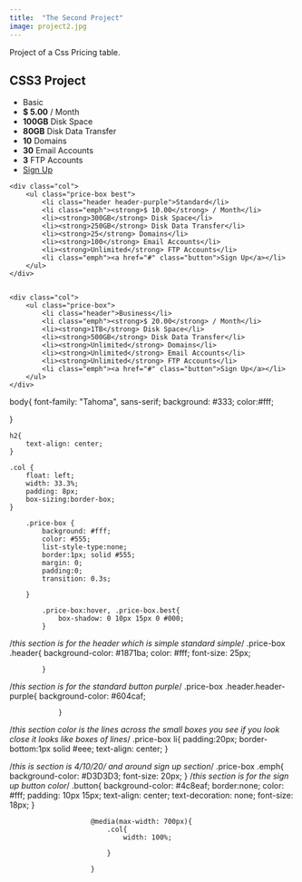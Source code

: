 ```yaml
---
title:  "The Second Project"
image: project2.jpg
---
```

Project of a Css Pricing table. 


<body>
    <h2> CSS3 Project</h2>
    <div class="col">
    <ul class="price-box">
    <li class="header">Basic</li>
    <li class="emph"><strong>$ 5.00</strong> / Month</li>
    <li><strong>100GB</strong> Disk Space</li>
    <li><strong>80GB</strong> Disk Data Transfer</li>
    <li><strong>10</strong> Domains</li>
    <li><strong>30</strong> Email Accounts</li>
    <li><strong>3</strong> FTP Accounts</li>
    <li class="emph"><a href="#" class="button">Sign Up</a></li>
        </ul>
    </div>




    <div class="col">
        <ul class="price-box best">
            <li class="header header-purple">Standard</li>
            <li class="emph"><strong>$ 10.00</strong> / Month</li>
            <li><strong>300GB</strong> Disk Space</li>
            <li><strong>250GB</strong> Disk Data Transfer</li>
            <li><strong>25</strong> Domains</li>
            <li><strong>100</strong> Email Accounts</li>
            <li><strong>Unlimited</strong> FTP Accounts</li>
            <li class="emph"><a href="#" class="button">Sign Up</a></li>
        </ul>
    </div>


    <div class="col">
        <ul class="price-box">
            <li class="header">Business</li>
            <li class="emph"><strong>$ 20.00</strong> / Month</li>
            <li><strong>1TB</strong> Disk Space</li>
            <li><strong>500GB</strong> Disk Data Transfer</li>
            <li><strong>Unlimited</strong> Domains</li>
            <li><strong>Unlimited</strong> Email Accounts</li>
            <li><strong>Unlimited</strong> FTP Accounts</li>
            <li class="emph"><a href="#" class="button">Sign Up</a></li>
        </ul>
    </div>




</body>


body{
    font-family: "Tahoma", sans-serif;
    background: #333;
    color:#fff;

}

    h2{
        text-align: center;
    }

    .col {
        float: left;
        width: 33.3%;
        padding: 8px;
        box-sizing:border-box;
    }

        .price-box {
            background: #fff;
            color: #555;
            list-style-type:none;
            border:1px; solid #555;
            margin: 0;
            padding:0;
            transition: 0.3s;

        }

            .price-box:hover, .price-box.best{
                box-shadow: 0 10px 15px 0 #000;
            }

/*this section is for the header  which is simple standard simple*/
            .price-box .header{
                background-color: #1871ba;
                color: #fff;
                font-size: 25px;

            }
/*this section is for the standard button purple*/
                .price-box .header.header-purple{
                    background-color: #604caf;

                }
/*this section color is the lines across the small boxes you see
if you look close it looks like boxes of lines*/
                .price-box li{
                    padding:20px;
                    border-bottom:1px solid #eee;
                    text-align: center;
                }

/*this is section is 4/10/20/ and around sign up section*/
                    .price-box .emph{
                        background-color: #D3D3D3;
                        font-size: 20px;
                    }
/*this section is for the sign up button color*/
                        .button{
                            background-color: #4c8eaf;
                            border:none;
                            color: #fff;
                            padding: 10px 15px;
                            text-align: center;
                            text-decoration: none;
                            font-size: 18px;
                        }

                        @media(max-width: 700px){
                            .col{
                                width: 100%;

                            }

                        }


</html>


